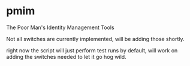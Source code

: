 # pmim
The Poor Man's Identity Management Tools


Not all switches are currently implemented, will be adding those shortly.

right now the script will just perform test runs by default, will work on adding the switches needed to let it go hog wild.
